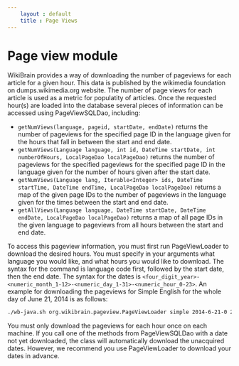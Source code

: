 ```yaml
---
    layout : default
    title : Page Views
---
```


# Page view module       
WikiBrain provides a way of downloading the number of pageviews for each article for a given hour. This data is published by the wikimedia foundation on dumps.wikimedia.org website. The number of page views for each article is used as a metric for populatity of articles. Once the requested hour(s) are loaded into the database several pieces of information can be accessed using PageViewSQLDao, including:

* `getNumViews(language, pageid, startDate, endDate)` returns the number of pageviews for the specified page ID in the language given for the hours that fall in between the start and end date.
* `getNumViews(Language language, int id, DateTime startDate, int numberOfHours, LocalPageDao localPageDao)` returns the number of pageviews for the specified pageviews for the specified page ID in the language given for the number of hours given after the start date.
* `getNumViews(Language lang, Iterable<Integer> ids, DateTime startTime, DateTime endTime, LocalPageDao localPageDao)` returns a map of the given page IDs to the number of pageviews in the language given for the times between the start and end date.
* `getAllViews(Language language, DateTime startDate, DateTime endDate, LocalPageDao localPageDao)` returns a map of all page IDs in the given language to pageviews from all hours between the start and end date.

To access this pageview information, you must first run PageViewLoader to download the desired hours. You must specify in your arguments what language you would like, and what hours you would like to download. The syntax for the command is language code first, followed by the start date, then the end date. The syntax for the dates is `<four_digit_year>-<numeric_month_1-12>-<numeric_day_1-31>-<numeric_hour_0-23>`. An example for downloading the pageviews for Simple English for the whole day of June 21, 2014 is as follows:

```bash
./wb-java.sh org.wikibrain.pageview.PageViewLoader simple 2014-6-21-0 2014-6-21-23
```
You must only download the pageviews for each hour once on each machine. If you call one of the methods from PageViewSQLDao with a date not yet downloaded, the class will automatically download the unacquired dates. However, we recommend you use PageViewLoader to download your dates in advance.
